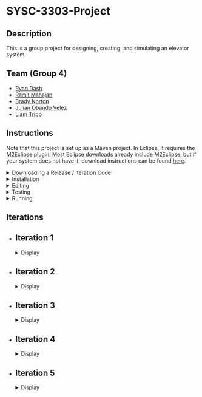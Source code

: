 # SYSC-3303-Project

## Description

This is a group project for designing, creating, and simulating an elevator system.

## Team (Group 4)

  - [Ryan Dash](https://github.com/ryandash)
  - [Ramit Mahajan](https://github.com/RamitMahajan)
  - [Brady Norton](https://github.com/Bnortron)
  - [Julian Obando Velez](https://github.com/julian-carleton)
  - [Liam Tripp](https://github.com/cyberphoria)

## Instructions

Note that this project is set up as a Maven project. In Eclipse, it requires the [M2Eclipse](https://www.eclipse.org/m2e/) plugin. Most Eclipse downloads already include M2Eclipse, but if your system does not have it, download instructions can be found [here](https://stackoverflow.com/a/13640110).

<details>
  <summary>Downloading a Release / Iteration Code</summary>

1. Choose the tag for the iteration. For example v0.1 refers to iteration 1.  
  
![Picture1](https://user-images.githubusercontent.com/71390371/152629966-a56e28e7-1c0d-4dca-a3f3-d64325755f05.png)

2. Go to the Code tab and Download Zip
  
![Picture2](https://user-images.githubusercontent.com/71390371/152629981-84ec3fa3-29d4-42db-82a5-b4ed0a5f4e82.png)

3. Unzip the folder and import the project into the IDE.
4. Proceed to step 9. of "Editing."
  
</details>

<details>
  <summary>Installation</summary>

#### Eclipse:

1. Download the ZIP file for the project. (In GitHub, found under "Code" button).
2. Extract the ZIP file. Remember where you put the extracted folder.
3. Open Eclipse. In the upper left corner, select File -> Import -> Maven -> Existing Maven Project. Click "Next" to continue.
4. [See "Import Maven Projects"] On the new popup screen, for "Root Directory," select the extracted project folder. Ignore the folder within the extracted project folder.

  <details>
  <summary>Show "Import Maven Projects"</summary>

  ![Import Maven Project](https://user-images.githubusercontent.com/61635007/161658503-5c94a77e-a862-4493-b24d-2ecfe9fbe226.png)

  </details>

5. Once the root directory is selected, in Eclipse, activate the "Advanced" dropdown. For the "Name Template" options, select [groupId].[artifactId]-[version].
6. Make sure "Resolve Workplace Projects" is checked under "Advanced."
7. Check the box where the project is. Select "Finish." The project should be added to the Project Explorer in Eclipse.
8. At this point there may be unresolved dependencies. To resolve this, in the Project Explorer, right click the project folder, or "pom.xml." From the context menu that pops up, select Maven -> Update Maven Project.
9. [See "Update Maven Project"]. A popup menu appears. Ensure the project checkbox is selected. Ensure the three checkboxes at the bottom of the popup menu are also checked.

  <details>
  <summary>Show "Update Maven Project"</summary>

  ![Update_Maven_Project](https://user-images.githubusercontent.com/61635007/161658707-fa88dcad-5d5e-4871-abc7-fd34c2e69011.png)

  </details>

10. In the popup menu, select "Finish." This downloads all dependencies from Maven automatically. They are locally stored in the directory "C:\Users\[your name]\.m2"
11. You should now be able to run the project.

</details>

<details>
  <summary>Editing</summary>

This is for importing the project and its entire branch history.

#### Eclipse:
  
1. Open Eclipse. Open the File menu and select "Import". This will open the "Import" window. From there select "Git"->"Projects from Git" as the import wizard and press Next>
2. From the next window, select "Clone URI" as the repository source and press Next>
3. Enter the URL of the git repository in this window which can be found by pressing the "Code" button and selecting the preferred connection protocol on the project's GitHub page
4. Paste the information obtained from the project page into the window. It may prefill some of the information in the window. Enter any required information
5. Due to an update in GitHub, account authentication with Eclipse via HTTPS might not work. It is not offically supported for security reasons. To overcome that error, follow the guide [here](https://stackoverflow.com/a/68802292)
6. After over coming the erorr, press Next> and it will show you the branches of the repository, do not make any changes to the default selected branches.
7. It will open the Local Destination window in which you can select the location of the folder where you want clone the repository. Press Next> 
8. In the next window, Select "Import as general project" as the wizard from import and press Next>. This will load the project
9. From the project explorer window, right click the project folder and from the popup menu, select "Configure", then "Convert to Maven Project". This will convert the project into a Maven project.

</details>

<details>
  <summary>Testing</summary>

#### In Eclipse:

1. Ensure the project is loaded as a Maven project (instructions contained in Installation if downloaded via ZIP, or in the Editing section if connected to repository via Git)
2. Locate the test directory "src/test/java" in the workspace
3. Right click on the directory and select "Run As" -> "JUnit Test". This runs all the unit tests

Tests: 
- InputFileReaderTest: tests related to reading the JSON input file
- SchedulerTest: tests related to passing data between the systems
- DirectionTest: tests the Direction enum's getDirectionByName function
- ElevatorMotorTest: tests for the proper updating of states in the elevator motor class
- ElevatorSelectionTest: tests selecting idle elevators and tests adding more requests to active elevators using the selection algorithm. ElevatorSelectionTest must be run independently of other tests as it uses multiple threads with ports to test selecting an appropriate elevator and the port are used in previous tests causing the error "Address already in use: bind" to occur
- ElevatorFaultTest: tests the fault-handling behavior of the Elevator for the faults: Doors Interrupted, Doors Stuck, Elevator Interrupted, Elevator Stuck
- RequestQueueTest: tests that the RequestQueue adds ServiceRequests to the correct list and that requests are added and removed in the correct order
- MessageTransferTest: tests that objects are encoded/decoded properly, and that DatagramPackets are transferred between DatagramSockets
- FloorTest: tests that the ArrivalSensor correctly modifies an ApproachEvent
- FloorSubsystemTest: tests that the correct Floor is selected when an ApproachEvent is received
- PresenterTest: tests that presenter updates the view with the proper values and integration with the system
- SimulationTest ensures that the entire simulation, without the GUI, runs to completion multiple times
  
</details>

<details>
  <summary>Running</summary>

<br>

#### Description

The program can be run as one program with the class Structure. The program can also be run as multiple separate programs with the classes Scheduler, ElevatorSubsystem, and FloorSubsystem.

The multiple programs can be started manually or automatically. To start it manually, run the main methods of the following classes in order: ElevatorSubsystem, FloorSubsystem and Scheduler. Running them all automatically with a single button press depends on the IDE used. See instructions below for details. 

#### Eclipse

- Set the Run Configuration to run these classes in order: ElevatorSubsystem, FloorSubsystem, and Scheduler.

#### IntelliJ

- As IntelliJ does not allow ordered run configurations, the Multirun plugin is used. 

Multirun Instructions:
1. To install Multirun, click the Setting icon in the top right corner of IntelliJ. Select plugins. 
2. Search for Multirun in the plugins list. If it does not show up, there should be an option to search aftermarket plugins which you can click. 
3. Click the install button.
4. Multirun should now be installed and ready to use.
5. The run option should now be available in IntelliJ's run configurations.

</details>

## Iterations

- ## Iteration 1

  <details>
    <summary>Display</summary>

  ### Description

  This iteration of the project implements a multi-threaded system where all active subsystems, the Elevator Subsystem, the Floor Subsystem, and the Scheduler, act as both [Consumers and Producers](https://en.wikipedia.org/wiki/Producer%E2%80%93consumer_problem). Two buffers exist to achieve this, one for message passing between Scheduler and Elevator Subsystem and another for between Floor Subsystem and Scheduler. 

  ### Contributions

  | Member | Coding | Documentation | Misc
  | ------ | ------ | ------------- | ----
  | Ryan Dash | InputFileReader, JSON files, JSON File to data structure conversion, Message Transfer Implementation and Bug Fixes | Project Requirements Summary, UML Diagram Contributions | Code Review
  | Ramit Mahajan | Data Structure abstraction for the Request Systems / Subsystems | README Editing Instructions |
  | Brady Norton | Message transfer tests, InputFileReaderTest | README Testing + Installation Instructions, UML Sequence Diagram | Code Review
  | Julian Obando Velez | Message Transfer, Bounded Buffer, Bounded Buffer Test | UML Diagram Feedback, GitHub Releases  | Code Review
  | Liam Tripp | Project Skeleton, Data Structures, InputFileReader, Direction, Message Transfer, Unit Testing | README Design, Early Design Diagrams, Design Document, Requirements Analysis | Discord Server, Google Drive, GitHub repo, Code reviews, Group lead, Instruction documents + videos 
  
  #### UML Class Diagram
  ![UML Class Diagram](https://user-images.githubusercontent.com/61635007/152667157-df45fbf8-6c48-430f-b47d-c82156e23872.png)

  #### UML Sequence Diagram

  ![UML Sequence Diagram](https://user-images.githubusercontent.com/61635007/154827908-c74e2fc4-68de-45b6-9b32-b8b85e857fe9.png)
  
  </details>

- ## Iteration 2
  <details>
    <summary>Display</summary>

  ### Description

  This iteration implements Elevator Movement and the order in which Elevators serve ServiceRequests. Note that a bug occurs when the FloorSubsystem runs out of Requests to send, as the other Runnable systems are left waiting for FloorSubsystem to send something it doesn't have. A solution could be to implement one buffer instead of two.

  <details>
    <summary>Show Long Description</summary>

  - The ElevatorSubsystem acts as an ElevatorController. It acts as intermediary between Elevators and the Scheduler. It also selects which elevator takes a request. It sends ApproachEvents and receives ElevatorRequests and ApproachEvents. 

  - A SystemEvent class was created as a parent for all messages. This is because each message has a Thread from which they originated and a Time at which they occurred.

  - The Scheduler is an intermediary between the ElevatorSubsystem and the FloorSubsystem. It can receive any type of SystemEvent.

  - The FloorSubsystem sends the ElevatorRequests obtained from the input file. It also receives ElevatorRequests back and sends ApproachEvents. All of which are sent through the scheduler.   

  - The elevator receives new requests from the elevator Subsystem to perform actions on other parts of the elevator. With the current implementation a list of requests is stored in the elevator for any type on new request. Requests that are stored in the elevator are sent to the FloorQueue, elevator motor, or handled by the elevator if they involve the elevator's status. Once a request is complete, the elevator uses the elevatorSubsystem to send information to the floorSubsystem and necessary information involving the request.

   - ApproachEvent is a SystemEvent with a true/false value indicating whether an Elevator should stop at a Floor. The ApproachEvents are passed from Elevator to FloorSubsystem each time an Elevator is about to stop at a FLoor. An ArrivalSensor in Floor confirms whether the elevator should stop. The ApproachEvent is then sent back to the Elevator, which proceeds depending on whether the ApproachEvent allows it to stop.

  - The Elevator Motor simulates movement and keeps track of the Elevator's direction and state of movement.
  
  - The FloorsQueue is the data structure used to store the floors to visit by an elevator. It uses two priority queues, one in ascending order and one in descending order for the floors to visit in the corresponding direction. Also, it has an extra queue, which temporarily saves the floors that were missed when going in a direction and swaps them to this direction queue when this queue has visited all of its floors.

  - The ElevatorSelectAlgorithm is an algorithm to select the best elevator to perform a new elevator request. The current implementation first checks for idle elevators and makes them perform requests. If all elevators are active then it will prioritize elevators based on expected completion of each elevator's queue time, the direction that the elevator is traveling, and if the new request is in between the current floor and destination floor of each elevator.
    
  - The ElevatorServiceAlgorithm is an algorithm to perform appropriate actions for each type of request that the elevator receives.
    
  </details>

  ### Contributions

  | Member | Coding | Documentation | Misc 
  | ------ | ------ | ------------- | ----
  | Ryan Dash | ElevatorSelectAlgorithm, ElevatorServiceAlgorithm | ElevatorServiceAlgorithm State Machine Diagram, UML Class Diagram, README | Code Review, Design Consultation
  | Ramit Mahajan | Arrival Sensor | UML Class Diagram, README | Code Review
  | Brady Norton | MovementState, ElevatorMotor, Elevator Properties, Elevator Movement | Elevator Movement State Machine Diagram, README| Code Review
  | Julian Obando Velez | FloorsQueue, FloorsQueueTest, ElevatorMotorTest | GitHub Release, README | Code Review
  | Liam Tripp | MovementState, ApproachEvent, SystemEvent, ApproachEvent Integration with ElevatorMovement | UML Class Diagram, Rough ElevatorMovement State Machine Diagram, README | Requirements Analysis, System Design, Delegating Tasks, Code Review
  
  #### UML Class Diagram
  ![image](https://user-images.githubusercontent.com/56605453/154828075-8269786d-84cd-4a64-8c7a-4cdaa294ca0e.png)
  
  #### UML State Machine Diagram for Service Algorithm

  ![Elevator_Service_Algorithm drawio](https://user-images.githubusercontent.com/56605453/154823993-ff5cb3f7-f500-4696-9f78-be6f628d8068.png)
  
  #### UML State Machine Diagram for Movement Algorithm

  ![Iteration_2_-_Elevator_State_Machine](https://user-images.githubusercontent.com/56605453/154823989-936bc6f0-0ebe-435c-99ae-941525b7de60.png)
  
  </details>

- ## Iteration 3
  <details>
    <summary>Display</summary>

  ### Description

  In this iteration, UDP data transfer between the systems is implemented. The simulation can now run multiple elevators.

    #### Major Changes
    - Simulation works for multiple elevators
    - Elevator Selection Algorithm: ElevatorSubsystem chooses which elevator serves a given request
    - Fixed BoundedBuffer glitch from Iteration 2, changed to UnboundedBuffer
    - Message Transfer: Use Client/Server scheme as seen in Assignments 2 and 3
    - UDP messages to transfer data
    - Add Doors class to Elevators
    - Integrated FloorsQueue with Elevator Movement Algorithm
    - More unit tests for FloorsQueue, Floors and FloorSubsystem, 
    - Finalized Elevator and ElevatorMotor properties update
    <br>
  
  <details>
    <summary>Show Long Description</summary>

    * Added serviceDirection to Elevator to distinguish between the direction the Elevator is moving (i.e. ElevatorMotor's direction) and what direction the Elevator is servicing requests in. 

    * Created Client/Server scheme similar to Assignment 2 and 3 of this class. MessageTransfer class holds DatagramSockets and a Queue of datagramPackets. 

    * The Client and IntermediateHost class each have a MessageTransfer. ElevatorSubsystem and FloorSubsystem, and Scheduler interact with the two classes each. 

    * For UDP data transfer, there are two Scheduler threads, one for sending messages from FloorSubsystem to ElevatorSubsytem, and another for vice-versa. Both FloorSubsystem and ElevatorSubsystem are still threads. Elevators are also threads.
    
    * The Client systems either request data or send data. FloorSubsystem's client requests and receives data from ElevatorToFloorHost. It sends data to FloorToElevatorHost. ElevatorSubystem requests and receives data from FloorToElevatorHost. It sends data to ElevatorToFloorHost.

    * To see output in the console, or to see how many times the elevator moves, search "moved"
    
    * MessageTransfer is the class that wraps the methods to handle packets for UDP communication, such as sending, receiving, queueing, decoding/encoding and printing the results of each message transfer.  
    
    * To solve the deadlock issues from Iteration 2, sending and receiving with the BoundedBuffer was changed from a busy-waiting scheme to an infinite loop checking a conditional statement. Although this prevents deadlock and allows the program to run successfully, it also causes considerable lag. 

    * To fix size issues with BoundedBuffer, an unbounded list was implemented - ConcurrentLinkedDeque, essentially an UnboundedBuffer.
  
    * Added ElevatorMonitor to Scheduler to allow the scheduler to quickly access all elevator data. An ElevatorMonitor is stored for each elevator in the scheduler.
  
    * Each Elevator monitor is updated by the elevator subsystem after a request that changes the properties and contents of the elevator has completed.
         
  </details>

  ### Contributions

  | Member | Coding | Documentation | Misc 
  | ------ | ------ | ------------- | ----
  | Ryan Dash | Elevator Seletion Algorithm. Client, FloorSubsystem, ElevatorSubsystem Implementation. ElevatorSelectionTest | Diagram Review | Code review
  | Ramit Mahajan | Integrating Doors class | UML Diagram, README | Code review
  | Brady Norton | Elevator Movement Algorithm, Elevator Movement Properties Modification, Integrating Floors Queue into Movement, Movement Tests | Movement Design | Code review
  | Julian Obando Velez | Message Encoding/Decoding, Client for UDP, JUnit testing | Diagram Review | TA contact, Code review
  | Liam Tripp | Elevator Movement + FloorsQueue updates and Integration, Message passing bug fix, UnboundedBuffer, ApproachEvent Integration, MessageTransfer, Client-Host outline, Scheduler-Host Integrationm, FloorTest, RequestQueueTest | Design, Work Breakdown Structure, Dependency Diagram, UML Sequence Diagram, UML CLass Diagram | Code review

  ### Diagrams
   
  #### UML Class Diagram
  ![image](https://user-images.githubusercontent.com/61635007/158045772-5fb02a0e-ba15-4c39-bc07-6cc19efa0b91.png)
 
  #### Sequence Diagram: UDP DataTransfer of Data from FloorSubsystem to ElevatorSubsystem

  ![Iteration_3_DataTransferFloorToElevator_Sequence](https://user-images.githubusercontent.com/61635007/158044089-0322f422-9c0a-46de-a1d9-f903cd41e765.png)

  </details>

- ## Iteration 4
  <details>
    <summary>Display</summary>

  ### Description

  In this iteration, fault detecting and handling is implemented. The simulation now shows faults for elevators.

  #### Major Changes
  - Added configuration files to automate running multiple main methods with a single button in Intellij
  - Introduced Fault Handling for Elevator
  - Removed BoundedBuffer, BoundedBufferTest
  - Fixed elevator selection algorithm to meet requirements
  <br>

  <details>
    <summary>Show Long Description</summary>
    <br>
  
    * Faults: There are four different types of Faults. It is assumed only one can occur at a time. All are hard faults except DOORS_INTERRUPTED, which is a soft fault. For the hard faults, the Elevator shuts down. For the soft faults, the Elevator is corrected so that it may continue. It is assumed that opening the doors is uninterruptable and that Doors may only be opened or closed when the Elevator is stopped.There is no fault handling for when a packet is lost, as that was not in the Iteration requirements itself. 
      - ELEVATOR_STUCK occurs when an Elevator gets stuck between Floors (when Moving) or gets stuck at a Floor (when stopped). 
      - ARRIVAL_SENSOR_FAIL occurs when the ArrivalSensor at a Floor fails to return an ApproachEvent to Scheduler before Elevator's movement timer has expired.
      - DOORS_STUCK occurs when the Doors malfunction while opening or closing.
      - DOORS_INTERRUPTED occurs when the Doors are interrupted while closing. 
    * Faults are tested using the ElevatorFaultTest file.
    * Added multirun configuration as well as FloorSubsystem, ElevatorSubsystem, and Scheduler configurations to allow multiple main methods to be run at once without needing to run each main method one at a time. This allows for fast testing in Intellij. This is not required to run multiple main methods in Eclipse as Eclipse already has this functionality built in.
    * Moved Elevator Selection to Scheduler and reworked IntermediateHost to allow for selection of elevators to work properly
    * Note that there is currently an unhandled case where an Elevator is at floor 1 and moving to floor 3. If it receives an request to move to floor 2 just before it is about to pass floor 2, it might not have enough time to stop or send and receive an approachEvent. This problem has yet to be dealt with.
  </details>

  ### Contributions

  | Member | Coding | Documentation | Misc 
  | ------ | ------ | ------------- | ----
  | Ryan Dash | Moved elevator selection to Scheduler, Reworked IntermediateHost for Elevator Selection, Improved Elevator Monitors | Updating README | Code Review
  | Ramit Mahajan | Doors Upgrade, Doors State Changes in Elevator | UML Class Diagram |
  | Brady Norton | ArrivalSensor Integration, ApproachEvent Changes | README Contribution | Code Review, Some Fault Type Ideas
  | Julian Obando Velez | | Timing Diagrams | Code Review
  | Liam Tripp | ElevatorFaultTest, Fault enum, Elevator Faults, Elevator Movement Tests, changed RequestQueue from PriorityQueue to TreeSet, Improved Console Output Statements, Movement bug fixes | Work Breakdown Structure, Updated Movement State Machine Diagram, Updating README | Code Review

  ### Diagrams

  #### UML Class Diagram

  ![UMLClassDiagram](https://user-images.githubusercontent.com/61635007/160321686-72ed3f7e-c35d-4d6e-a65b-0a8bcfc80e01.png)

  #### UML State Machine Diagram
  - Elevator Movement (With Faults)
  ![ElevatorMovement](https://user-images.githubusercontent.com/61635007/160426651-d9931d82-27a4-408d-95ab-5f08ccd2b4c3.png)
  
  #### Timing Diagrams

  - Arrival Sensor Fault
  ![ArrivalSensorFault](https://user-images.githubusercontent.com/71390371/160315145-06c438b2-cb96-4d46-9060-d0d52dbae82b.PNG)

  - Elevator Stuck Fault
  ![ElevatorStuckFault](https://user-images.githubusercontent.com/71390371/160318124-d13e65a2-c7a1-47b4-abfb-22ea892e0bb2.PNG)
  
  - Door Stuck Fault
  ![DoorFault](https://user-images.githubusercontent.com/71390371/160315213-693b2eb4-a16a-410b-8327-489baa8ecb12.PNG)

  </details>

- ## Iteration 5
  <details>
    <summary>Display</summary>

  ### Description

  Lorem ipsum

  <details>
    <summary>Show Long Description</summary>
    <br>
    
    * GUI Design Pattern: The design pattern that was selected is the [Model-Presenter-View](https://en.wikipedia.org/wiki/Model%E2%80%93view%E2%80%93presenter) pattern, with the Scheduler for FloorSubsystemToElevatorSubsystem acting as the Model. The Presenter is static in Scheduler, so it's shared by both. ElevatorView is the Panel for displaying each elevator while ElevatorViewContainer contains all the ElevatorViews. Presenter updates the ElevatorViews when it's passed an ElevatorMonitor from Scheduler. 
    
    ![GUI](https://user-images.githubusercontent.com/61635007/163075152-23db6387-42a7-49d9-8973-f9499136c20e.png)

    

    * Changes to faults: As seen above, the window for the Fault buttons are separate from the Elevator window. This is because there was not enough time to add the buttons directly to each ElevatorView. There were also concerns about data concurrency between the ElevatorView and Elevator if it the buttons were in the ElevatorView. Instead, the Fault window is created in the ElevatorSubsystem.
   The two door faults were reduced to one, as seen below. Soft faults are handled by acknowledging of the fault in the system and clearing it, so that the system can continue its operation. Hard faults are handled by shutting down the elevator altogether and emptying out its requests queue.

      - ELEVATOR_STUCK: hard fault that occurs when an Elevator gets stuck between Floors (when Moving) or gets stuck at a Floor (when stopped). Triggered by pressing an "Elevator Stuck" button in the GUI.
      - ARRIVAL_SENSOR_FAIL: hard fault taht occurs when the ArrivalSensor at a Floor fails to return an ApproachEvent to Scheduler before Elevator's movement timer has expired.
      - DOORS_STUCK: soft fault that occurs when the Doors malfunction while opening or closing. Triggered by pushing a "Door Stuck" button in the GUI.

    * Timing Scheduler:

    * Thread Initialization:
    
    * Thread Termination: Introduced conditions to terminate the Threads of the Simulation. Termination is activated by each of the two Scheduler's Timers expiring. Each Scheduler sends a termination message to the the System it communicates with and then terminates itself. The systems are terminated by receiving the message.

    * Other changes:
    
  </details>

  ### Contributions

  | Member | Coding | Documentation | Misc 
  | ------ | ------ | ------------- | ----
  | Ryan Dash | | | Brainstorming, Code Review
  | Ramit Mahajan | | |
  | Brady Norton | | | Code Review
  | Julian Obando Velez | | Final Project Presentation | Brainstorming, Code Review
  | Liam Tripp | Presenter, ElevatorView, ElevatorViewContainer, RequestQueue with ServiceRequests, System Initialization and Termination, SimulationTest, Refactor Elevator, Refactor Scheduler | Iteration 5 Requirements Analysis and Work Breakdown Structure, System Design README Installation instructions, README, Final Project Presentation | Brainstorming, Code Review
  
  ### Diagrams

  #### UML Class Diagram


  #### UML State Machine Diagram
  - Elevator Movement (With faults)
  ![Elevator Movement](https://user-images.githubusercontent.com/61635007/163073011-82bdddf8-4c09-477f-abd6-da9f8a81f000.png)


  <details>
    <summary>Reflection</summary>
    
    This project is mostly a success as it meets most of the requirements. The requirements could be better met by having the RequestQueue in the Scheduler. This would allow Scheduler to have more awareness Elevator's current and future state. It would also solve the data concurrency problem between Elevator and ElevatorView.

  </details>
  
  <details>
    <summary>Performance Testing</summary>

    #### Testing Description
    The performance of the system is measured based on the time that the scheduler takes to handle all the requests that it receives from the input file. This was implemented by saving the start time and end time, and then comparing them to each other. The start time is measured as soon as the scheduler system is started, while the end time is recorded when the scheduler handles the last request. 

    However, knowing the last request is not trivial, so it was necessary to implement an inactivity timer. This timer checks for inactivity in the scheduler to determine when it has finished. Every time the scheduler does work it resets the timer, however, if the timer reaches a time out time it assumes that the scheduler is finished and records this time as the end time. Finally, the total performance time is calculated by subtracting the start time and timeout time from the end time.     

    Elapsed time=end time-start time-timeout

    #### Where were the measuring instruments placed?

    - Start time: Measured just before the system goes live. 
    - End time: Measured as soon as the timer goes off.
    - Reset: Every time the scheduler finishes a task. 

    #### Measurements

    The system was measured using two of these timers, one timer per thread communicating with the elevator subsystem and floor subsystem. The longer measurement is used for calculations since this is the one that reflects the actual last activity of the scheduler. And the system was not inputted with fault during these measurements.

    Also, the measurements were taken for the inputs of: 

    1. 2000 ms time between floors 
    1. 500 ms time to open or close doors
    1. Four elevators
    1. 20 floors

    #### Calculations:

    The calculations were made using Excel MS. 

    - Mean was calculated using =AVERAGE() function
    - Standard Deviation was calculated using =STDEV.S()
    - Confidential interval value for 95% was calculated using the formula: 

          mean±(std.deviation*z_(95%))/(√(# samples)),   where  z_(95%) = 1.96 (constant value)     
    - Time to process a request = Total elapsed time / 17 requests 

    #### Measurements

    |Trial #|Elapsed Time msecs|
    | :- | :- |
    |1|82216|
    |2|82212|
    |3|82217|
    |4|82208|
    |5|82226|
    |6|82242|
    |7|82215|
    |8|82221|
    |9|82237|
    |10|82231|
    |11|82219|
    |12|82254|

    #### Results

    |Mean|82225|
    | :- | -: |
    |Std. Deviation|14|
    |Interval Value (95%)|8|

    - The total time it takes to process all request is (82225 +- 8) ms, with 95% confidence.
    - The time it takes to process a request is (4836 +- 0.47) ms, with 95% confidence.
  
  </details>
</details>
